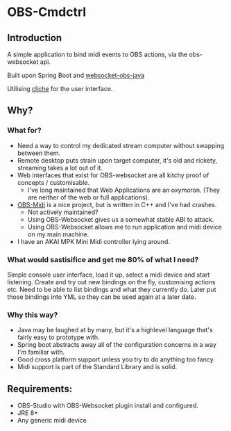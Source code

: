 # OBS-Cmdctrl

## Introduction

A simple application to bind midi events to OBS actions, via the obs-websocket api.

Built upon Spring Boot and [websocket-obs-java](https://github.com/Twasi/websocket-obs-java)

Utilising [cliche](https://github.com/budhash/cliche) for the user interface.

## Why?

### What for?
* Need a way to control my dedicated stream computer without swapping between them.
 * Remote desktop puts strain upon target computer, it's old and rickety, streaming takes a lot out of it.
 * Web interfaces that exist for OBS-websocket are all kitchy proof of concepts / customisable.
   * I've long maintained that Web Applications are an oxymoron. (They are neither of the web or full applications).
 * [OBS-Midi](https://obsproject.com/forum/resources/obs-midi.1023/) is a nice project, but is written in C++ and I've had crashes.
   * Not actively maintained?
   * Using OBS-Websocket gives us a somewhat stable ABI to attack.
   * Using OBS-Websocket allows me to run application and midi device on my main machine.
 * I have an AKAI MPK Mini Midi controller lying around. 
 
### What would sastisifice and get me 80% of what I need?

Simple console user interface, load it up, select a midi device and start listening.
Create and try out new bindings on the fly, customising actions etc.
Need to be able to list bindings and what they currently do.
Later put those bindings into YML so they can be used again at a later date.

### Why this way?
* Java may be laughed at by many, but it's a highlevel language that's fairly easy to prototype with.
* Spring boot abstracts away all of the configuration concerns in a way I'm familiar with.
* Good cross platform support unless you try to do anything too fancy.
* Midi support is part of the Standard Library and is solid.

## Requirements:

* OBS-Studio with OBS-Websocket plugin install and configured.
* JRE 8+
* Any generic midi device

